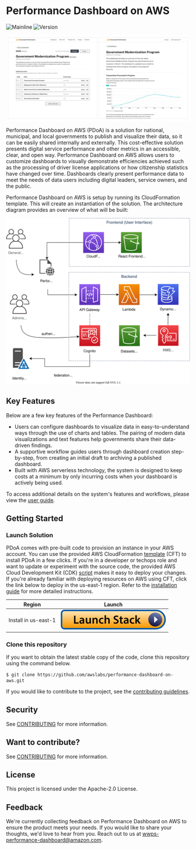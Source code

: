 # Performance Dashboard on AWS

![Mainline](https://github.com/awslabs/performance-dashboard-on-aws/workflows/Unit%20Tests/badge.svg?branch=mainline)
![Version](https://img.shields.io/github/v/release/aws-solutions/performance-dashboard-on-aws)

<p align="center">
  <img src="docs/images/Dashboard_Images.jpg" alt="Performance Dashboard on AWS user interface image">
</p>

Performance Dashboard on AWS (PDoA) is a solution for national, municipal, and local governments to publish and visualize their data, so it can be easily shared internally and externally. This cost-effective solution presents digital service performance and other metrics in an accessible, clear, and open way. Performance Dashboard on AWS allows users to customize dashboards to visually demonstrate efficiencies achieved such as the processing of driver license applications or how citizenship statistics have changed over time. Dashboards clearly present performance data to meet the needs of data users including digital leaders, service owners, and the public.

Performance Dashboard on AWS is setup by running its CloudFormation template. This will create an instantiation of the solution. The architecture diagram provides an overview of what will be built:

<p align="center">
  <img src="docs/images/architecture.svg" alt="Architecture diagram">
</p>

## Key Features

Below are a few key features of the Performance Dashboard:

- Users can configure dashboards to visualize data in easy-to-understand ways through the use of charts and tables. The pairing of modern data visualizations and text features help governments share their data-driven findings.
- A supportive workflow guides users through dashboard creation step-by-step, from creating an initial draft to archiving a published dashboard.
- Built with AWS serverless technology, the system is designed to keep costs at a minimum by only incurring costs when your dashboard is actively being used.

To access additional details on the system's features and workflows, please view the [user guide](docs/user-guide.pdf).

## Getting Started

### Launch Solution

PDoA comes with pre-built code to provision an instance in your AWS account. You can use the provided AWS CloudFormation [template](docs/installation.md#-deploying-with-aws-cloudformation-template) (CFT) to install PDoA in a few clicks. If you're in a developer or techops role and want to update or experiment with the source code, the provided AWS Cloud Development Kit (CDK) [script](docs/installation.md#deploying-with-aws-cloud-development-kit-cdk) makes it easy to deploy your changes. If you're already familiar with deploying resources on AWS using CFT, click the link below to deploy in the us-east-1 region. Refer to the [installation guide](docs/installation.md) for more detailed instructions.

| Region               | Launch                                                                                                                                                                                                                                                                               |
| -------------------- | ------------------------------------------------------------------------------------------------------------------------------------------------------------------------------------------------------------------------------------------------------------------------------------ |
| Install in us-east-1 | [![Install in us-east-1](docs/images/launch-stack.svg)](https://console.aws.amazon.com/cloudformation/home?region=us-east-1#/stacks/quickcreate?&templateURL=https://s3.amazonaws.com/solutions-reference/performance-dashboard-on-aws/latest/performance-dashboard-on-aws.template) |

### Clone this repository

If you want to obtain the latest stable copy of the code, clone this repository using the command below.

```
$ git clone https://github.com/awslabs/performance-dashboard-on-aws.git
```

If you would like to contribute to the project, see the [contributing guidelines](CONTRIBUTING.md).

## Security

See [CONTRIBUTING](CONTRIBUTING.md#security-issue-notifications) for more information.

## Want to contribute?

See [CONTRIBUTING](CONTRIBUTING.md) for more information.

## License

This project is licensed under the Apache-2.0 License.

## Feedback

We're currently collecting feedback on Performance Dashboard on AWS to ensure the product meets your needs. If you would like to share your thoughts, we'd love to hear from you. Reach out to us at wwps-performance-dashboard@amazon.com.

